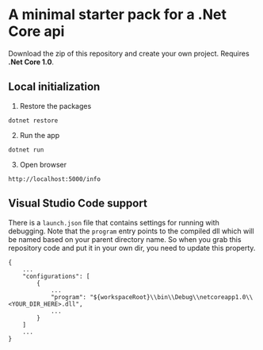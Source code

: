 # A minimal starter pack for a .Net Core api

Download the zip of this repository and create your own
project. Requires **.Net Core 1.0**.

## Local initialization

1. Restore the packages

```
dotnet restore
```

2. Run the app

```
dotnet run
```

3. Open browser

```
http://localhost:5000/info
```

## Visual Studio Code support

There is a `launch.json` file that contains settings for running with debugging. Note that
the `program` entry points to the compiled dll which will be named based on your parent directory
name. So when you grab this repository code and put it in your own dir, you need to update
this property.

```
{
    ...
    "configurations": [
        {
            ...
            "program": "${workspaceRoot}\\bin\\Debug\\netcoreapp1.0\\<YOUR_DIR_HERE>.dll",
            ...
        }
    ]
    ...
}
```
